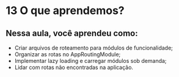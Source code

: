 # 13 O que aprendemos?

## Nessa aula, você aprendeu como:

- Criar arquivos de roteamento para módulos de funcionalidade;
- Organizar as rotas no AppRoutingModule;
- Implementar lazy loading e carregar módulos sob demanda;
- Lidar com rotas não encontradas na aplicação.